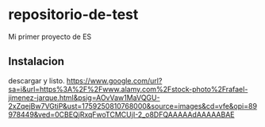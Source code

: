 # repositorio-de-test
Mi primer proyecto de ES
##  Instalacion
descargar y listo.
https://www.google.com/url?sa=i&url=https%3A%2F%2Fwww.alamy.com%2Fstock-photo%2Frafael-jimenez-jarque.html&psig=AOvVaw1MaVQGU-2xZqejBw7VGtiP&ust=1759250810768000&source=images&cd=vfe&opi=89978449&ved=0CBEQjRxqFwoTCMCUjI-2_o8DFQAAAAAdAAAAABAE
